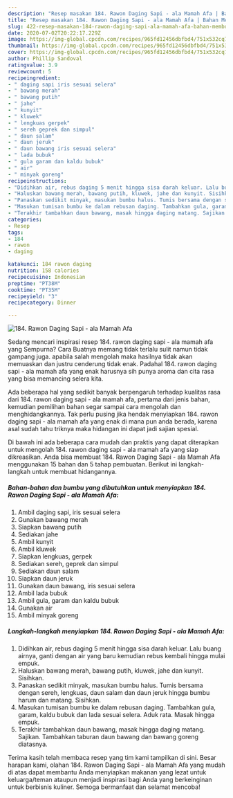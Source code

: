 ```yaml
---
description: "Resep masakan 184. Rawon Daging Sapi - ala Mamah Afa | Bahan Membuat 184. Rawon Daging Sapi - ala Mamah Afa Yang Paling Enak"
title: "Resep masakan 184. Rawon Daging Sapi - ala Mamah Afa | Bahan Membuat 184. Rawon Daging Sapi - ala Mamah Afa Yang Paling Enak"
slug: 422-resep-masakan-184-rawon-daging-sapi-ala-mamah-afa-bahan-membuat-184-rawon-daging-sapi-ala-mamah-afa-yang-paling-enak
date: 2020-07-02T20:22:17.229Z
image: https://img-global.cpcdn.com/recipes/965fd12456dbfbd4/751x532cq70/184-rawon-daging-sapi-ala-mamah-afa-foto-resep-utama.jpg
thumbnail: https://img-global.cpcdn.com/recipes/965fd12456dbfbd4/751x532cq70/184-rawon-daging-sapi-ala-mamah-afa-foto-resep-utama.jpg
cover: https://img-global.cpcdn.com/recipes/965fd12456dbfbd4/751x532cq70/184-rawon-daging-sapi-ala-mamah-afa-foto-resep-utama.jpg
author: Phillip Sandoval
ratingvalue: 3.9
reviewcount: 5
recipeingredient:
- " daging sapi iris sesuai selera"
- " bawang merah"
- " bawang putih"
- " jahe"
- " kunyit"
- " kluwek"
- " lengkuas gerpek"
- " sereh geprek dan simpul"
- " daun salam"
- " daun jeruk"
- " daun bawang iris sesuai selera"
- " lada bubuk"
- " gula garam dan kaldu bubuk"
- " air"
- " minyak goreng"
recipeinstructions:
- "Didihkan air, rebus daging 5 menit hingga sisa darah keluar. Lalu buang airnya, ganti dengan air yang baru kemudian rebus kembali hingga mulai empuk."
- "Haluskan bawang merah, bawang putih, kluwek, jahe dan kunyit. Sisihkan."
- "Panaskan sedikit minyak, masukan bumbu halus. Tumis bersama dengan sereh, lengkuas, daun salam dan daun jeruk hingga bumbu harum dan matang. Sisihkan."
- "Masukan tumisan bumbu ke dalam rebusan daging. Tambahkan gula, garam, kaldu bubuk dan lada sesuai selera. Aduk rata. Masak hingga empuk."
- "Terakhir tambahkan daun bawang, masak hingga daging matang. Sajikan. Tambahkan taburan daun bawang dan bawang goreng diatasnya."
categories:
- Resep
tags:
- 184
- rawon
- daging

katakunci: 184 rawon daging 
nutrition: 158 calories
recipecuisine: Indonesian
preptime: "PT38M"
cooktime: "PT35M"
recipeyield: "3"
recipecategory: Dinner

---
```



![184. Rawon Daging Sapi - ala Mamah Afa](https://img-global.cpcdn.com/recipes/965fd12456dbfbd4/751x532cq70/184-rawon-daging-sapi-ala-mamah-afa-foto-resep-utama.jpg)

Sedang mencari inspirasi resep 184. rawon daging sapi - ala mamah afa yang Sempurna? Cara Buatnya memang tidak terlalu sulit namun tidak gampang juga. apabila salah mengolah maka hasilnya tidak akan memuaskan dan justru cenderung tidak enak. Padahal 184. rawon daging sapi - ala mamah afa yang enak harusnya sih punya aroma dan cita rasa yang bisa memancing selera kita.



Ada beberapa hal yang sedikit banyak berpengaruh terhadap kualitas rasa dari 184. rawon daging sapi - ala mamah afa, pertama dari jenis bahan, kemudian pemilihan bahan segar sampai cara mengolah dan menghidangkannya. Tak perlu pusing jika hendak menyiapkan 184. rawon daging sapi - ala mamah afa yang enak di mana pun anda berada, karena asal sudah tahu triknya maka hidangan ini dapat jadi sajian spesial.


Di bawah ini ada beberapa cara mudah dan praktis yang dapat diterapkan untuk mengolah 184. rawon daging sapi - ala mamah afa yang siap dikreasikan. Anda bisa membuat 184. Rawon Daging Sapi - ala Mamah Afa menggunakan 15 bahan dan 5 tahap pembuatan. Berikut ini langkah-langkah untuk membuat hidangannya.

<!--inarticleads1-->

##### Bahan-bahan dan bumbu yang dibutuhkan untuk menyiapkan 184. Rawon Daging Sapi - ala Mamah Afa:

1. Ambil  daging sapi, iris sesuai selera
1. Gunakan  bawang merah
1. Siapkan  bawang putih
1. Sediakan  jahe
1. Ambil  kunyit
1. Ambil  kluwek
1. Siapkan  lengkuas, gerpek
1. Sediakan  sereh, geprek dan simpul
1. Sediakan  daun salam
1. Siapkan  daun jeruk
1. Gunakan  daun bawang, iris sesuai selera
1. Ambil  lada bubuk
1. Ambil  gula, garam dan kaldu bubuk
1. Gunakan  air
1. Ambil  minyak goreng




<!--inarticleads2-->

##### Langkah-langkah menyiapkan 184. Rawon Daging Sapi - ala Mamah Afa:

1. Didihkan air, rebus daging 5 menit hingga sisa darah keluar. Lalu buang airnya, ganti dengan air yang baru kemudian rebus kembali hingga mulai empuk.
1. Haluskan bawang merah, bawang putih, kluwek, jahe dan kunyit. Sisihkan.
1. Panaskan sedikit minyak, masukan bumbu halus. Tumis bersama dengan sereh, lengkuas, daun salam dan daun jeruk hingga bumbu harum dan matang. Sisihkan.
1. Masukan tumisan bumbu ke dalam rebusan daging. Tambahkan gula, garam, kaldu bubuk dan lada sesuai selera. Aduk rata. Masak hingga empuk.
1. Terakhir tambahkan daun bawang, masak hingga daging matang. Sajikan. Tambahkan taburan daun bawang dan bawang goreng diatasnya.




Terima kasih telah membaca resep yang tim kami tampilkan di sini. Besar harapan kami, olahan 184. Rawon Daging Sapi - ala Mamah Afa yang mudah di atas dapat membantu Anda menyiapkan makanan yang lezat untuk keluarga/teman ataupun menjadi inspirasi bagi Anda yang berkeinginan untuk berbisnis kuliner. Semoga bermanfaat dan selamat mencoba!
